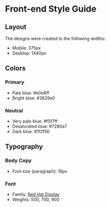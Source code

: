 # Front-end Style Guide

## Layout

The designs were created to the following widths:

- Mobile: 375px
- Desktop: 1440px

## Colors

### Primary

- Pale blue: #e0e8ff
- Bright blue: #3829e0

### Neutral

- Very pale blue: #f5f7ff
- Desaturated blue: 	#7280a7
- Dark blue: #1f2f56

## Typography

### Body Copy

- Font size (paragraph): 16px

### Font

- Family: [Red Hat Display](https://fonts.google.com/specimen/Red+Hat+Display)
- Weights: 500, 700, 900
